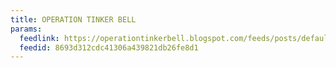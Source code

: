 ```yaml
---
title: OPERATION TINKER BELL
params:
  feedlink: https://operationtinkerbell.blogspot.com/feeds/posts/default
  feedid: 8693d312cdc41306a439821db26fe8d1
---
```

